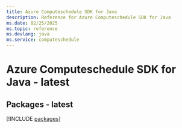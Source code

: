 ```yaml
---
title: Azure Computeschedule SDK for Java
description: Reference for Azure Computeschedule SDK for Java
ms.date: 02/25/2025
ms.topic: reference
ms.devlang: java
ms.service: computeschedule
---
```

# Azure Computeschedule SDK for Java - latest
## Packages - latest
[!INCLUDE [packages](computeschedule-index.md)]